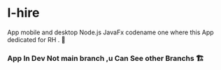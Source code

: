 # I-hire
App mobile and desktop  Node.js JavaFx  codename one   where this  App dedicated for RH  .  :dart: 
### App In Dev Not main branch ,u Can See other Branchs 🏗️
